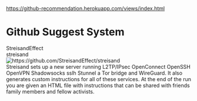 <a href="https://github-recommendation.herokuapp.com/views/index.html">https://github-recommendation.herokuapp.com/views/index.html</a><div id="articleHeader"><h1>Github Suggest System</h1></div>
                    StreisandEffect<br />   streisand  
                  <div>
                     <img src=" https://avatars2.githubusercontent.com/u/32347203?v=4" alt="https://github.com/StreisandEffect/streisand" />
                  </div>
                  <div>
                     <div>
                         Streisand sets up a new server running L2TP/IPsec OpenConnect OpenSSH OpenVPN Shadowsocks sslh Stunnel a Tor bridge and WireGuard. It also generates custom instructions for all of these services. At the end of the run you are given an HTML file with instructions that can be shared with friends family members and fellow activists.</div>
                  </div>
               